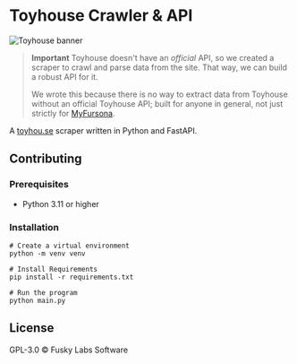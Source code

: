 # Toyhouse Crawler & API
![Toyhouse banner](https://github.com/MyFursona-Project/toyhouse-crawler/assets/94678583/6ad67bc5-5d97-49b5-9f8d-29b4ce134c5f)

> **Important**
> Toyhouse doesn't have an _official_ API, so we created a scraper to crawl
> and parse data from the site. That way, we can build a robust API for it.
>
> We wrote this because there is no way to extract data from Toyhouse without an
> official Toyhouse API; built for anyone in general, not just strictly
> for [MyFursona][mf].

A [toyhou.se](https://toyhou.se/) scraper written in Python and FastAPI.

## Contributing

### Prerequisites

- Python 3.11 or higher

### Installation

```
# Create a virtual environment
python -m venv venv

# Install Requirements
pip install -r requirements.txt

# Run the program
python main.py
```

## License

GPL-3.0 © Fusky Labs Software

[mf]: https://github.com/MyFursona-Project/MyFursona
